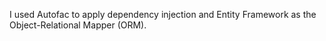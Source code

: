 I used Autofac to apply dependency injection and Entity Framework as the Object-Relational Mapper (ORM).